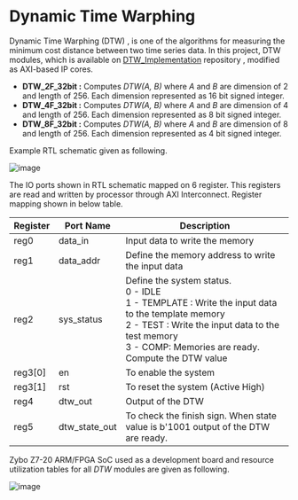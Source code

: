 # Dynamic Time Warphing

Dynamic Time Warphing (DTW) ,  is one of the algorithms for measuring the minimum cost distance between two time series data.  In this project, DTW modules, which is available on [DTW_Implementation](https://github.com/remziorak/DTW_Implementation)  repository , modified as AXI-based IP cores. 

- **DTW_2F_32bit :** Computes *DTW(A, B)* where *A* and *B* are dimension of 2 and length of 256. Each dimension represented as 16 bit signed integer.
- **DTW_4F_32bit :** Computes *DTW(A, B)* where *A* and *B* are dimension of 4 and length of 256. Each dimension represented as 8 bit signed integer.
- **DTW_8F_32bit :** Computes *DTW(A, B)* where *A* and *B* are dimension of 8 and length of 256. Each dimension represented as 4 bit signed integer.


Example RTL schematic given as following.

![image](https://user-images.githubusercontent.com/45906647/88442272-8ab8e280-ce1c-11ea-9f95-ed9261800a4b.png)

The IO ports shown in RTL schematic mapped on 6 register. This registers are read and written by processor through AXI Interconnect. Register mapping shown in below table.

| Register | Port Name     | Description                                                  |
| -------- | ------------- | ------------------------------------------------------------ |
| reg0     | data_in       | Input data to write the memory                               |
| reg1     | data_addr     | Define the memory address to write the input data            |
| reg2     | sys_status    | Define the system status. <br />0 - IDLE <br />1 - TEMPLATE : Write the input data to the template memory<br />2 - TEST : Write the input data to the test memory<br />3 - COMP: Memories are ready. Compute the DTW value |
| reg3[0]  | en            | To enable the system                                         |
| reg3[1]  | rst           | To reset the system (Active High)                            |
| reg4     | dtw_out       | Output of the DTW                                            |
| reg5     | dtw_state_out | To check the finish sign. When state value is b'1001 output of the DTW are ready. |



Zybo Z7-20 ARM/FPGA SoC used as a development board and resource utilization tables for all *DTW* modules are given as following.

![image](https://user-images.githubusercontent.com/45906647/87888737-3639ef80-ca37-11ea-940c-ab30977cf18d.png)




